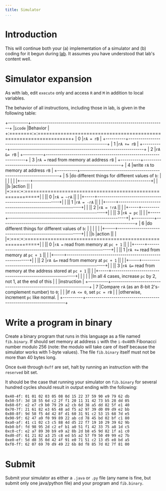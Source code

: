 ```yaml
---
title: Simulator
...
```


# Introduction

This will continue both your (a) implementation of a simulator and (b) coding for it
begun during [lab](lab04-simulator.html). It assumes you have understood that lab's content well.

# Simulator expansion

As with lab, edit `execute` only and access `R` and `M` in addition to local variables.

The behavior of all instructions, including those in lab, is given in the following table:

+----------+-------------------------------------------------------------------+
|`icode`   |Behavior                                                           |
+:========:+:==================================================================+
|   0      |`rA = rB`                                                          |
+----------+-------------------------------------------------------------------+
|   1      |`rA += rB`                                                         |
+----------+-------------------------------------------------------------------+
|   2      |`rA &= rB`                                                         |
+----------+-------------------------------------------------------------------+
|   3      |`rA =` read from memory at address `rB`                            |
+----------+-------------------------------------------------------------------+
|   4      |write `rA` to memory at address `rB`                               |
+----------+-------------------------------------------------------------------+
|   5      |do different things for different values of `b`:                   |
|          |                                                                   |
|          |+-----+-----------------------------------------------------------+|
|          ||`b`  |action                                                     ||
|          |+:===:+:==========================================================+|
|          || 0   |`rA = ~rA`                                                 ||
|          |+-----+-----------------------------------------------------------+|
|          || 1   |`rA = -rA`                                                 ||
|          |+-----+-----------------------------------------------------------+|
|          || 2   |`rA = !rA`                                                 ||
|          |+-----+-----------------------------------------------------------+|
|          || 3   |`rA = pc`                                                  ||
|          |+-----+-----------------------------------------------------------+|
+----------+-------------------------------------------------------------------+
|   6      |do different things for different values of `b`:                   |
|          |                                                                   |
|          |+-----+-----------------------------------------------------------+|
|          ||`b`  |action                                                     ||
|          |+:===:+:==========================================================+|
|          || 0   |`rA =` read from memory at `pc + 1`                        ||
|          |+-----+-----------------------------------------------------------+|
|          || 1   |`rA +=` read from memory at `pc + 1`                       ||
|          |+-----+-----------------------------------------------------------+|
|          || 2   |`rA &=` read from memory at `pc + 1`                       ||
|          |+-----+-----------------------------------------------------------+|
|          || 3   |`rA &=` read from memory at the address stored at `pc + 1` ||
|          |+-----+-----------------------------------------------------------+|
|          |                                                                   |
|          |In all 4 cases, increase `pc` by 2, not 1, at the end of this      |
|          |instruction                                                        |
+----------+-------------------------------------------------------------------+
|   7      |Compare `rA` (as an 8-bit 2's-complement number) to `0`;           |
|          |if `rA <= 0`, set `pc = rB`                                        |
|          |otherwise, increment `pc` like normal.                             |
+----------+-------------------------------------------------------------------+

# Write a program in binary

Create a binary program that runs in this language as a file named `fib.binary`.
If should set memory at address `i` with the `i-0x40`th Fibonacci number modulo 256
(note: the modulo will take care of itself because the simulator works with 1-byte values).
The file `fib.binary` itself must not be more than 40 bytes long.

Once `0x40` through `0xff` are set, halt by running an instruction with the `reserved` bit set.

It should be the case that running your simulator on `fib.binary` for several hundred cycles should result in output ending with the following:


    0x40-4f: 01 01 02 03 05 08 0d 15 22 37 59 90 e9 79 62 db 
    0x50-5f: 3d 18 55 6d c2 2f f1 20 11 31 42 73 b5 28 dd 05 
    0x60-6f: e2 e7 c9 b0 79 29 a2 cb 6d 38 a5 dd 82 5f e1 40 
    0x70-7f: 21 61 82 e3 65 48 ad f5 a2 97 39 d0 09 d9 e2 bb 
    0x80-8f: 9d 58 f5 4d 42 8f d1 60 31 91 c2 53 15 68 7d e5 
    0x90-9f: 62 47 a9 f0 99 89 22 ab cd 78 45 bd 02 bf c1 80 
    0xa0-af: 41 c1 02 c3 c5 88 4d d5 22 f7 19 10 29 39 62 9b 
    0xb0-bf: fd 98 95 2d c2 ef b1 a0 51 f1 42 33 75 a8 1d c5 
    0xc0-cf: e2 a7 89 30 b9 e9 a2 8b 2d b8 e5 9d 82 1f a1 c0 
    0xd0-df: 61 21 82 a3 25 c8 ed b5 a2 57 f9 50 49 99 e2 7b 
    0xe0-ef: 5d d8 35 0d 42 4f 91 e0 71 51 c2 13 d5 e8 bd a5 
    0xf0-ff: 62 07 69 70 d9 49 22 6b 8d f8 85 7d 02 7f 81 00 

# Submit

Submit your simulator as either a `.java` or `.py` file (any name is fine, but submit only one java/python file) and your program and `fib.binary`.
